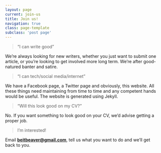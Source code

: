 ```yaml
---
layout: page
current: join-us
title: Join us!
navigation: true
class: page-template
subclass: 'post page'
---
```


> “I can write good”

We’re always looking for new writers, whether you just want to submit one article, or you’re looking to get involved more long term. We’re after good-natured banter and satire.

> “I can tech/social media/internet”

We have a Facebook page, a Twitter page and obviously, this website. All these things need maintaining from time to time and any competent hands would be useful. The website is generated using Jekyll.

> “Will this look good on my CV?”

No. If you want something to look good on your CV, we’d advise getting a proper job.

> I’m interested!

Email **beitbeaver@gmail.com**, tell us what you want to do and we’ll get back to you.
